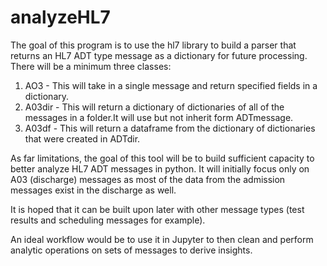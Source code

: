 # analyzeHL7

The goal of this program is to use the hl7 library to build a parser that returns an HL7 ADT type message as a dictionary for future processing. There will be a minimum three classes:

1. AO3 - This will take in a single message and return specified fields in a dictionary.
2. A03dir - This will return a dictionary of dictionaries of all of the messages in a folder.It will use but not inherit form ADTmessage.
3. A03df - This will return a dataframe from the dictionary of dictionaries that were created in ADTdir.

As far limitations, the goal of this tool will be to build sufficient capacity to better analyze HL7 ADT messages in python. It will initially focus only on A03 (discharge) messages as most of the data from the admission messages exist in the discharge as well.

It is hoped that it can be built upon later with other message types (test results and scheduling messages for example).

An ideal workflow would be to use it in Jupyter to then clean and perform analytic operations on sets of messages to derive insights. 

